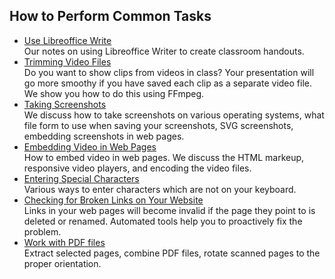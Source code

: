 ## How to Perform Common Tasks

<ul class="tiles">

<li><a href="libreoffice/">Use Libreoffice Write</a>
<br>
Our notes on using Libreoffice Writer to create classroom handouts.
</li>

<li><a href="trim-video/">Trimming Video Files</a>
<br>
Do you want to show clips from videos in class? Your presentation will
go more smoothy if you have saved each clip as a separate video file.
We show you how to do this using FFmpeg.
</li>

<li><a href="screenshots/">Taking Screenshots</a>
<br>
We discuss how to take screenshots on various operating systems,
what file form to use when saving your screenshots, SVG screenshots,
embedding screenshots in web pages.
</li>

<li><a href="embed-video/">Embedding Video in Web Pages</a>
<br>
How to embed video in web pages. We discuss the HTML markeup,
responsive video players, and encoding the video files.
</li>

<li><a href="special-characters/">Entering Special Characters</a>
<br>
Various ways to enter characters which are not on your keyboard.
</li>

<li><a href="linkchecker/">Checking for Broken Links on Your Website</a>
<br>
Links in your web pages will become invalid if the page they point to is
deleted or renamed. Automated tools help you to proactively fix the problem.
</li>

<li><a href="pdf/">Work with PDF files</a>
<br>
Extract selected pages, combine PDF files, rotate scanned pages to the
proper orientation.
</li>

</ul>

